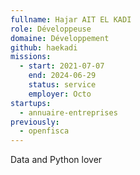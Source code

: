 ```yaml
---
fullname: Hajar AIT EL KADI
role: Développeuse
domaine: Développement
github: haekadi
missions:
  - start: 2021-07-07
    end: 2024-06-29
    status: service
    employer: Octo
startups:
  - annuaire-entreprises
previously:
  - openfisca
---
```



Data and Python lover
